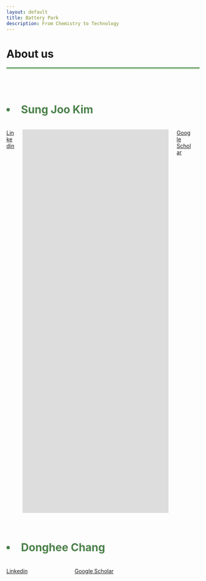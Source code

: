 ```yaml
---
layout: default
title: Battery Park
description: From Chemistry to Technology
---
```


# About us <i class="arrow right"></i>

<hr style="background: linear-gradient(#4a8049, #d8f5d0); height: 5px; border: none;">
<br>
<br>
<h1><Li style="color: #4a8049;"><b>Sung Joo Kim</b></Li></h1>
<br>
<div class="columns">
  <div class="column">
    <a href="https://www.linkedin.com/in/sungjookim/">Linkedin</a>
  </div>
  <div class="column"> 
    <iframe src="https://donghee1025.github.io/Battery-Park/masthead/CV-SJK_092024.pdf" width="1000" height="1000" style="border: none;"></iframe>
  </div>
  <div class="column"> 
    <a href="https://scholar.google.com/citations?user=a_DrrJ0AAAAJ">Google Scholar</a>
  </div>
  <div class="column"> 
  </div>  
</div>
<br><br>
<h1><Li style="color: #4a8049;"><b>Donghee Chang</b></Li></h1>
<br>
<div class="columns">
  <div class="column">
    <a href="https://www.linkedin.com/in/dongheechang/">Linkedin</a>
  </div>
  <div class="column"> 
    <a href="https://scholar.google.com/citations?hl=en&user=FygpjYEAAAAJ">Google Scholar</a>
  </div>
  <div class="column"> 
  </div>  
</div>




